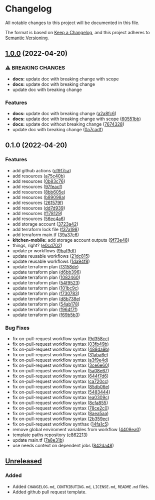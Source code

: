 # Changelog

All notable changes to this project will be documented in this file.

The format is based on [Keep a Changelog](https://keepachangelog.com/en/1.0.0/),
and this project adheres to [Semantic Versioning](https://semver.org/spec/v2.0.0.html).

## [1.0.0](https://github.com/filipefigueredo/blackcats/compare/v0.1.0...v1.0.0) (2022-04-20)


### ⚠ BREAKING CHANGES

* **docs:** update doc with breaking change with scope
* **docs:** update doc with breaking change
* update doc with breaking change

### Features

* **docs:** update doc with breaking change ([a2a8fc6](https://github.com/filipefigueredo/blackcats/commit/a2a8fc6233c2f5c4ae0754f0ec5e0c194e0886e5))
* **docs:** update doc with breaking change with scope ([60551bb](https://github.com/filipefigueredo/blackcats/commit/60551bb3456651db17e38bb5c794d8ded27f0443))
* **docs:** update doc without breaking change ([7674328](https://github.com/filipefigueredo/blackcats/commit/7674328b807e81d4f1e792b2201b1355990123d5))
* update doc with breaking change ([0a7cadf](https://github.com/filipefigueredo/blackcats/commit/0a7cadf4baf81dddc53e114b385c60475eebb71a))

## 0.1.0 (2022-04-20)


### Features

* add github actions ([cf9f7ca](https://github.com/filipefigueredo/blackcats/commit/cf9f7ca9a6d1d6631e65e1534e7f9554eac286a0))
* add resources ([a75c40b](https://github.com/filipefigueredo/blackcats/commit/a75c40b6fa22711c6bdc3ce30ee7f37726462a9f))
* add resources ([0b83c76](https://github.com/filipefigueredo/blackcats/commit/0b83c76c9c462000a24e1a89a731d8ed32df8425))
* add resources ([97feacf](https://github.com/filipefigueredo/blackcats/commit/97feacf738269290695139a4eb24a5a3bd15a6c5))
* add resources ([8bb605e](https://github.com/filipefigueredo/blackcats/commit/8bb605e3a8d8329a57c0432c92302aa2d8f4bd51))
* add resources ([b89098a](https://github.com/filipefigueredo/blackcats/commit/b89098a1c5471872fbe5539aa94d132f9655cb58))
* add resources ([261579f](https://github.com/filipefigueredo/blackcats/commit/261579fe979ba006e0ab6cd4c86ef3d7cd1d0ef7))
* add resources ([dd7d939](https://github.com/filipefigueredo/blackcats/commit/dd7d9390db2574adb22f9392ac8aca0305faca17))
* add resources ([f178129](https://github.com/filipefigueredo/blackcats/commit/f1781295a50fd54495caf6434e25e090f42b7a6c))
* add resources ([56ec4a6](https://github.com/filipefigueredo/blackcats/commit/56ec4a677e49e603c1c79d90e5ec6e511e886181))
* add storage account ([3723a42](https://github.com/filipefigueredo/blackcats/commit/3723a42c301941ba4a4457ddc20fb7313bb63222))
* add terraform lock file ([f37a198](https://github.com/filipefigueredo/blackcats/commit/f37a198bdad1e95371eb1b7914f24ad28370f458))
* add terraform main.tf ([39a37c6](https://github.com/filipefigueredo/blackcats/commit/39a37c67709dfc2f327efb052a289a6449381c47))
* **kitchen-mobile:** add storage account outputs ([9f73e48](https://github.com/filipefigueredo/blackcats/commit/9f73e48303f8e2f8955fbd05706fd67a641b73ee))
* things, right? ([e0cd702](https://github.com/filipefigueredo/blackcats/commit/e0cd702071d3b8363125f7e68c81b86fc734cafa))
* update pr workflows ([9baf9df](https://github.com/filipefigueredo/blackcats/commit/9baf9dfde0395792f137be89e053a72068c7f11f))
* update reusable workflows ([21dc815](https://github.com/filipefigueredo/blackcats/commit/21dc8151b3ed203ed523e6f743bc90b8e540b36b))
* update reusable workflows ([1da94f8](https://github.com/filipefigueredo/blackcats/commit/1da94f812f21489d23f3e358c0f61d8fe8246d22))
* update terraform plan ([f3158de](https://github.com/filipefigueredo/blackcats/commit/f3158de037f13681fbd4967dc3790169fe455396))
* update terraform plan ([d6bb396](https://github.com/filipefigueredo/blackcats/commit/d6bb396b4ffe3afb98235f903fedc7619d4d8068))
* update terraform plan ([1082460](https://github.com/filipefigueredo/blackcats/commit/1082460e358118b9e68d05189999e2c517fa3087))
* update terraform plan ([54f9523](https://github.com/filipefigueredo/blackcats/commit/54f9523b9cac287bfcb597b186dfe26a0db50912))
* update terraform plan ([101bc9c](https://github.com/filipefigueredo/blackcats/commit/101bc9c93065d7484f476659ec012254fa5554e9))
* update terraform plan ([f730783](https://github.com/filipefigueredo/blackcats/commit/f730783260f4f840d2d58c3c97f675c46f686ffe))
* update terraform plan ([d8b738e](https://github.com/filipefigueredo/blackcats/commit/d8b738e10feb36220856318f73e7d723fa7934b4))
* update terraform plan ([54ab178](https://github.com/filipefigueredo/blackcats/commit/54ab1785f97d76ebfb257025fb43bc27e98de9e4))
* update terraform plan ([f964f7f](https://github.com/filipefigueredo/blackcats/commit/f964f7fcc9cd8e430162c91a1e93c20efae4a5b6))
* update terraform plan ([f69b5b3](https://github.com/filipefigueredo/blackcats/commit/f69b5b3977e8b08b5f35d86436e5e7cc3aa54a0d))


### Bug Fixes

* fix on-pull-request workflow syntax ([9d358cc](https://github.com/filipefigueredo/blackcats/commit/9d358cc72c34c1ef581f4731305fc28920e1f754))
* fix on-pull-request workflow syntax ([03fb49b](https://github.com/filipefigueredo/blackcats/commit/03fb49b694421154b608c7329d7c5af0235ac148))
* fix on-pull-request workflow syntax ([488da9b](https://github.com/filipefigueredo/blackcats/commit/488da9beff7db811842a40307029de0a959b1b7d))
* fix on-pull-request workflow syntax ([31aba6e](https://github.com/filipefigueredo/blackcats/commit/31aba6e3763932fa262f8150d22fcbddbfd338f2))
* fix on-pull-request workflow syntax ([a3f9e4d](https://github.com/filipefigueredo/blackcats/commit/a3f9e4d40aa37cc5d031074bf3144ff6e6c9e798))
* fix on-pull-request workflow syntax ([3ce6e60](https://github.com/filipefigueredo/blackcats/commit/3ce6e60e9968a8b8db0f182ec29970742a85bc18))
* fix on-pull-request workflow syntax ([5a08e67](https://github.com/filipefigueredo/blackcats/commit/5a08e678bf3a8734d316e6ccbeaa395dc31a1bf7))
* fix on-pull-request workflow syntax ([644f7d6](https://github.com/filipefigueredo/blackcats/commit/644f7d67de86d357510826837d4ba76752f1b57a))
* fix on-pull-request workflow syntax ([ca720cc](https://github.com/filipefigueredo/blackcats/commit/ca720ccd68c13845775395ff79b19f3ed61bbc8b))
* fix on-pull-request workflow syntax ([85db06e](https://github.com/filipefigueredo/blackcats/commit/85db06ec77726442abbd1a269a148169d7b665e7))
* fix on-pull-request workflow syntax ([5483444](https://github.com/filipefigueredo/blackcats/commit/54834448e38045639391c4d0da21a1965c8e1127))
* fix on-pull-request workflow syntax ([ea0309c](https://github.com/filipefigueredo/blackcats/commit/ea0309c3bad7d9865601cf5218c78b7e29c70879))
* fix on-pull-request workflow syntax ([8cfa855](https://github.com/filipefigueredo/blackcats/commit/8cfa855b5fc0bcde977c4e3969d08351b36fde11))
* fix on-pull-request workflow syntax ([78ce2c0](https://github.com/filipefigueredo/blackcats/commit/78ce2c03c2b7773c20e94b64b0b9f09d35ee866c))
* fix on-pull-request workflow syntax ([8aea5aa](https://github.com/filipefigueredo/blackcats/commit/8aea5aa53674604d8b1b90d6e60d95013884d516))
* fix on-pull-request workflow syntax ([2b359ec](https://github.com/filipefigueredo/blackcats/commit/2b359ece390aa0a8695fa974bc58ab00b2f439b2))
* fix on-pull-request workflow synthax ([14fa1c5](https://github.com/filipefigueredo/blackcats/commit/14fa1c5ff49310727df4037a17cb25d58a8f1153))
* remove global enviroment variables from workflow ([4408ea0](https://github.com/filipefigueredo/blackcats/commit/4408ea02b8dcc6492f6d67aae92abdf69bce4040))
* template paths repository ([c862213](https://github.com/filipefigueredo/blackcats/commit/c862213fbd472174303d36dcd80261011e757b2a))
* update main.tf ([7a8e31b](https://github.com/filipefigueredo/blackcats/commit/7a8e31b746e0fe9352f90d30ac92f254e459245c))
* use needs context on dependent jobs ([842da48](https://github.com/filipefigueredo/blackcats/commit/842da48b6cf8645305131b1cf3d2dc7d1de9147b))

## [Unreleased]

### Added

- Added `CHANGELOG.md`, `CONTRIBUTING.md`, `LICENSE.md`, `README.md` files.
- Added github pull request template.

[unreleased]: https://github.com/Nmbrs/demo-tf-multirepo-bdd
